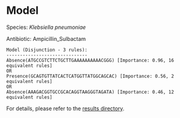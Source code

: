 
# Model

Species: *Klebsiella pneumoniae*

Antibiotic: Ampicillin_Sulbactam

```
Model (Disjunction - 3 rules):
------------------------------
Absence(ATGCCGTCTTCTGCTTGAAAAAAAAAACGGG) [Importance: 0.96, 16 equivalent rules]
OR
Presence(GCAGTGTTATCACTCATGGTTATGGCAGCAC) [Importance: 0.56, 2 equivalent rules]
OR
Absence(AAAGACGGTGCCGCACAGGTAAGGGTAGATA) [Importance: 0.46, 12 equivalent rules]

```

For details, please refer to the [results directory](../../../../../results/scm_b/klebsiella%20pneumoniae/ampicillin_sulbactam/repeat_5/).

